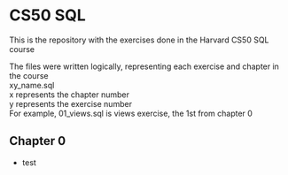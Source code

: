# CS50 SQL
This is the repository with the exercises done in the Harvard CS50 SQL course

The files were written logically, representing each exercise and chapter in the course  
xy_name.sql  
x represents the chapter number  
y represents the exercise number  
For example, 01_views.sql is views exercise, the 1st from chapter 0  

## Chapter 0
- test
